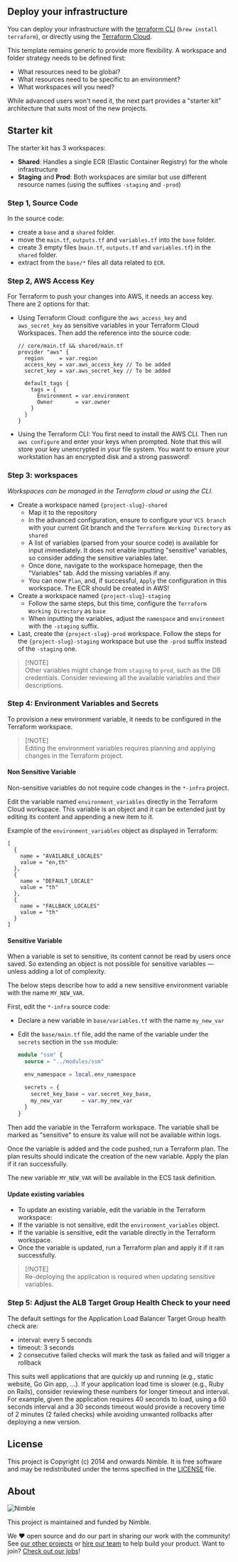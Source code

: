 ## Deploy your infrastructure

You can deploy your infrastructure with the [terraform CLI](https://learn.hashicorp.com/collections/terraform/cli) (`brew install terraform`), or directly using the [Terraform Cloud](https://cloud.hashicorp.com/products/terraform).

This template remains generic to provide more flexibility.
A workspace and folder strategy needs to be defined first:

- What resources need to be global?
- What resources need to be specific to an environment?
- What workspaces will you need?

While advanced users won't need it, the next part provides a "starter kit" architecture that suits most of the new projects.

## Starter kit

The starter kit has 3 workspaces:

- **Shared**: Handles a single ECR (Elastic Container Registry) for the whole infrastructure
- **Staging** and **Prod**: Both workspaces are similar but use different resource names (using the suffixes `-staging` and `-prod`)

### Step 1, Source Code

In the source code:

- create a `base` and a `shared` folder.
- move the `main.tf`, `outputs.tf` and `variables.tf` into the `base` folder.
- create 3 empty files (`main.tf`, `outputs.tf` and `variables.tf`) in the `shared` folder.
- extract from the `base/*` files all data related to `ECR`.

### Step 2, AWS Access Key

For Terraform to push your changes into AWS, it needs an access key. There are 2 options for that:

- Using Terraform Cloud: configure the `aws_access_key` and `aws_secret_key` as sensitive variables in your Terraform Cloud Workspaces. Then add the reference into the source code:

  ```hcl
  // core/main.tf && shared/main.tf
  provider "aws" {
    region     = var.region
    access_key = var.aws_access_key // To be added
    secret_key = var.aws_secret_key // To be added

    default_tags {
      tags = {
        Environment = var.environment
        Owner       = var.owner
      }
    }
  }
  ```

- Using the Terraform CLI: You first need to install the AWS CLI. Then run `aws configure` and enter your keys when prompted.
  Note that this will store your key unencrypted in your file system. You want to ensure your workstation has an encrypted disk and a strong password!

### Step 3: workspaces

_Workspaces can be managed in the Terraform cloud or using the CLI._

- Create a workspace named `{project-slug}-shared`
  - Map it to the repository
  - In the advanced configuration, ensure to configure your `VCS branch` with your current Git branch and the `Terraform Working Directory` as `shared`
  - A list of variables (parsed from your source code) is available for input immediately. It does not enable inputting "sensitive" variables, so consider adding the sensitive variables later.
  - Once done, navigate to the workspace homepage, then the "Variables" tab. Add the missing variables if any.
  - You can now `Plan`, and, if successful, `Apply` the configuration in this workspace. The ECR should be created in AWS!
- Create a workspace named `{project-slug}-staging`
  - Follow the same steps, but this time, configure the `Terraform Working Directory` as `base`
  - When inputting the variables, adjust the `namespace` and `environment` with the `-staging` suffix.
- Last, create the `{project-slug}-prod` workspace. Follow the steps for the `{project-slug}-staging` workspace but use the `-prod` suffix instead of the `-staging` one.

> [!NOTE]\
> Other variables might change from `staging` to `prod`, such as the DB credentials. Consider reviewing all the available variables and their descriptions.

### Step 4: Environment Variables and Secrets

To provision a new environment variable, it needs to be configured in the Terraform workspace.

> [!NOTE]\
> Editing the environment variables requires planning and applying changes in the Terraform project.

#### Non Sensitive Variable

Non-sensitive variables do not require code changes in the `*-infra` project.

Edit the variable named `environment_variables` directly in the Terraform Cloud workspace.
This variable is an object and it can be extended just by editing its content and appending a new item to it.

Example of the `environment_variables` object as displayed in Terraform:

```hcl
[
  {
    name = "AVAILABLE_LOCALES"
    value = "en,th"
  },
  {
    name = "DEFAULT_LOCALE"
    value = "th"
  },
  {
    name = "FALLBACK_LOCALES"
    value = "th"
  }
]
```

#### Sensitive Variable

When a variable is set to sensitive, its content cannot be read by users once saved.
So extending an object is not possible for sensitive variables — unless adding a lot of complexity.

The below steps describe how to add a new sensitive environment variable with the name `MY_NEW_VAR`.

First, edit the `*-infra` source code:

- Declare a new variable in `base/variables.tf` with the name `my_new_var`
- Edit the `base/main.tf` file, add the name of the variable under the `secrets` section in the `ssm` module:

  ```terraform
  module "ssm" {
    source = "../modules/ssm"

    env_namespace = local.env_namespace

    secrets = {
      secret_key_base = var.secret_key_base,
      my_new_var      = var.my_new_var
    }
  }
  ```

Then add the variable in the Terraform workspace.
The variable shall be marked as "sensitive" to ensure its value will not be available within logs.

Once the variable is added and the code pushed, run a Terraform plan.
The plan results should indicate the creation of the new variable.
Apply the plan if it ran successfully.

The new variable `MY_NEW_VAR` will be available in the ECS task definition.

#### Update existing variables

- To update an existing variable, edit the variable in the Terraform workspace:
- If the variable is not sensitive, edit the `environment_variables` object.
- If the variable is sensitive, edit the variable directly in the Terraform workspace.
- Once the variable is updated, run a Terraform plan and apply it if it ran successfully.

> [!NOTE]\
> Re-deploying the application is required when updating sensitive variables.

### Step 5: Adjust the ALB Target Group Health Check to your need

The default settings for the Application Load Balancer Target Group health check are:

- interval: every 5 seconds
- timeout: 3 seconds
- 2 consecutive failed checks will mark the task as failed and will trigger a rollback

This suits well applications that are quickly up and running (e.g., static website, Go Gin app, ...).
If your application load time is slower (e.g., Ruby on Rails), consider reviewing these numbers for longer timeout and interval.
For example, given the application requires 40 seconds to load, using a 60 seconds interval and a 30 seconds timeout would provide a recovery time of 2 minutes (2 failed checks) while avoiding unwanted rollbacks after deploying a new version.

## License

This project is Copyright (c) 2014 and onwards Nimble. It is free software and may be redistributed under the terms specified in the [LICENSE] file.

[LICENSE]: /LICENSE

## About

![Nimble](https://assets.nimblehq.co/logo/dark/logo-dark-text-160.png)

This project is maintained and funded by Nimble.

We ❤️ open source and do our part in sharing our work with the community!
See [our other projects][community] or [hire our team][hire] to help build your product.
Want to join? [Check out our jobs][jobs]!

[community]: https://github.com/nimblehq
[hire]: https://nimblehq.co/
[jobs]: https://jobs.nimblehq.co/
